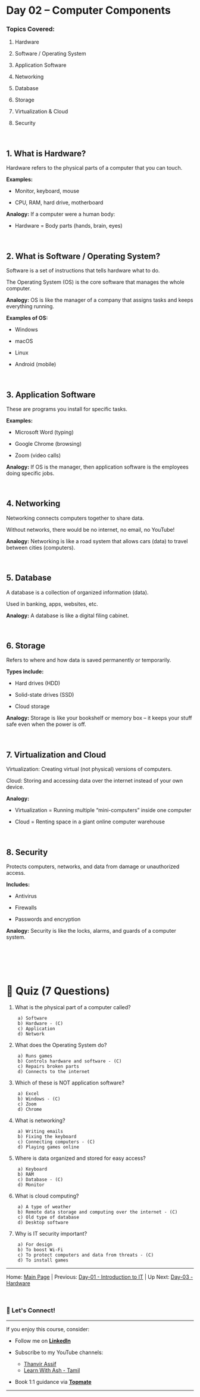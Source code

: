 # Day 02 – Computer Components

### Topics Covered:

1. Hardware

2. Software / Operating System

3. Application Software

4. Networking

5. Database

6. Storage

7. Virtualization & Cloud

8. Security

<br>

## 1. What is Hardware?
Hardware refers to the physical parts of a computer that you can touch.

<b>Examples:</b>

- Monitor, keyboard, mouse

- CPU, RAM, hard drive, motherboard

<b>Analogy:</b> If a computer were a human body:

- Hardware = Body parts (hands, brain, eyes)

<br>

## 2. What is Software / Operating System?
Software is a set of instructions that tells hardware what to do.

The Operating System (OS) is the core software that manages the whole computer.

<b>Analogy:</b> OS is like the manager of a company that assigns tasks and keeps everything running.

<b>Examples of OS:</b>

- Windows

- macOS

- Linux

- Android (mobile)

<br>

## 3. Application Software
These are programs you install for specific tasks.

<b>Examples:</b>

- Microsoft Word (typing)

- Google Chrome (browsing)

- Zoom (video calls)

<b>Analogy:</b> If OS is the manager, then application software is the employees doing specific jobs.

<br>

## 4. Networking
Networking connects computers together to share data.

Without networks, there would be no internet, no email, no YouTube!

<b>Analogy:</b> Networking is like a road system that allows cars (data) to travel between cities (computers).

<br>

## 5. Database
A database is a collection of organized information (data).

Used in banking, apps, websites, etc.

<b>Analogy:</b> A database is like a digital filing cabinet.

<br>

## 6. Storage
Refers to where and how data is saved permanently or temporarily.

<b>Types include:</b>

- Hard drives (HDD)

- Solid-state drives (SSD)

- Cloud storage

<b>Analogy:</b> Storage is like your bookshelf or memory box – it keeps your stuff safe even when the power is off.

<br>

## 7. Virtualization and Cloud
Virtualization: Creating virtual (not physical) versions of computers.

Cloud: Storing and accessing data over the internet instead of your own device.

<b>Analogy:</b>

- Virtualization = Running multiple “mini-computers” inside one computer

- Cloud = Renting space in a giant online computer warehouse

<br>

## 8. Security
Protects computers, networks, and data from damage or unauthorized access.

<b>Includes:</b>

- Antivirus

- Firewalls

- Passwords and encryption

<b>Analogy:</b> Security is like the locks, alarms, and guards of a computer system.

<br><br>
---

# 📝 Quiz (7 Questions)
1. What is the physical part of a computer called?

        a) Software
        b) Hardware - (C)
        c) Application
        d) Network

2. What does the Operating System do?

        a) Runs games
        b) Controls hardware and software - (C)
        c) Repairs broken parts
        d) Connects to the internet

3. Which of these is NOT application software?

        a) Excel
        b) Windows - (C)
        c) Zoom
        d) Chrome

4. What is networking?

        a) Writing emails
        b) Fixing the keyboard
        c) Connecting computers - (C)
        d) Playing games online

5. Where is data organized and stored for easy access?

        a) Keyboard
        b) RAM
        c) Database - (C)
        d) Monitor

6. What is cloud computing?

        a) A type of weather
        b) Remote data storage and computing over the internet - (C)
        c) Old type of database
        d) Desktop software

7. Why is IT security important?

        a) For design
        b) To boost Wi-Fi
        c) To protect computers and data from threats - (C)
        d) To install games

---

Home: [Main Page](/README.md) | Previous: [Day-01 - Introduction to IT](/Day-01.md) | Up Next: [Day-03 - Hardware](/Day-03.md)

<br>

### 🤝 Let's Connect!
---

If you enjoy this course, consider:
- Follow me on **[LinkedIn](https://www.linkedin.com/in/thanvir-assif-1b3435203/)**
- Subscribe to my YouTube channels:
        
    * [Thanvir Assif](https://www.youtube.com/@thanvirassif731) 
    * [Learn With Ash - Tamil](https://www.youtube.com/@learnwithashtamil7)

- Book 1:1 guidance via **[Topmate](https://topmate.io/thanvir_assif/)**

---